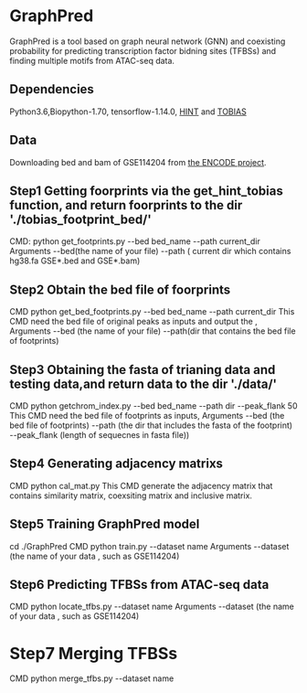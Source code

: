 # GraphPred

 GraphPred is a tool based on graph neural network (GNN) and coexisting probability for predicting transcription factor bidning sites (TFBSs) and finding multiple motifs from ATAC-seq data.

## Dependencies

Python3.6,Biopython-1.70, tensorflow-1.14.0, [HINT](https://www.regulatory-genomics.org/hint/introduction/) and [TOBIAS](https://github.com/loosolab/TOBIAS)

## Data

Downloading bed and bam of GSE114204 from [the ENCODE project](https://www.encodeproject.org/).

## Step1 Getting foorprints via the get_hint_tobias function, and return foorprints to the dir './tobias_footprint_bed/'

CMD: python get_footprints.py --bed bed_name --path current_dir
Arguments --bed(the name of your file) --path ( current dir which contains hg38.fa GSE*.bed  and GSE*.bam)

## Step2 Obtain the bed file of foorprints

CMD python get_bed_footprints.py --bed bed_name --path current_dir
This CMD need the bed file of original peaks as inputs and output the ,
Arguments --bed (the name of your file) --path(dir that contains the bed file of footprints)

## Step3 Obtaining the fasta of trianing data and testing data,and return data to the dir './data/'

CMD python getchrom_index.py --bed bed_name --path dir --peak_flank 50
This CMD need the bed file of footprints as inputs,
Arguments --bed (the bed file of footprints) --path  (the dir  that includes the fasta of the footprint) --peak_flank (length of sequecnes in fasta file))

## Step4 Generating adjacency matrixs

CMD python cal_mat.py
This CMD generate the adjacency matrix that contains similarity matrix, coexsiting matrix and inclusive matrix.

## Step5 Training GraphPred model

cd ./GraphPred
CMD python train.py --dataset name
Arguments --dataset (the name of your data , such as GSE114204)

## Step6 Predicting TFBSs from ATAC-seq data

CMD python locate_tfbs.py --dataset name
Arguments --dataset (the name of your data , such as GSE114204)

# Step7 Merging TFBSs

CMD python merge_tfbs.py --dataset name
